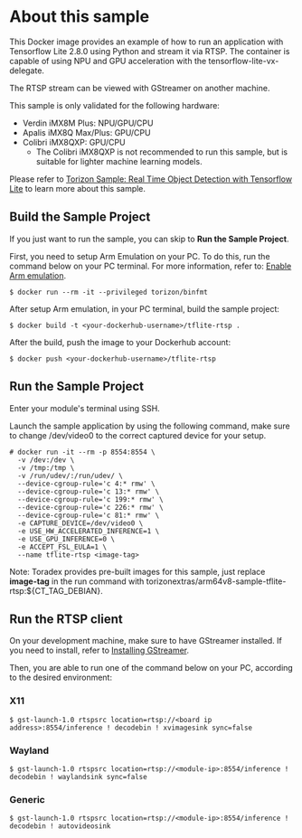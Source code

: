 # About this sample

This Docker image provides an example of how to run an application with Tensorflow Lite 2.8.0 using Python and stream it via RTSP.
The container is capable of using NPU and GPU acceleration with the tensorflow-lite-vx-delegate.

The RTSP stream can be viewed with GStreamer on another machine.

This sample is only validated for the following hardware:

- Verdin iMX8M Plus: NPU/GPU/CPU
- Apalis iMX8Q Max/Plus: GPU/CPU
- Colibri iMX8QXP: GPU/CPU
  - The Colibri iMX8QXP is not recommended to run this sample, but is suitable for lighter machine learning models.

Please refer to [Torizon Sample: Real Time Object Detection with Tensorflow Lite](https://developer.toradex.com/torizon/how-to/machine-learning/torizon-sample-real-time-tensorflow-lite) to learn more about this sample.

## Build the Sample Project

If you just want to run the sample, you can skip to **Run the Sample Project**.

First, you need to setup Arm Emulation on your PC. To do this, run the command below on your PC terminal. For more information, refer to: [Enable Arm emulation](https://developer.toradex.com/torizon/application-development/working-with-containers/configure-build-environment-for-torizon-containers/#enable-arm-emulation).

```
$ docker run --rm -it --privileged torizon/binfmt
```

After setup Arm emulation, in your PC terminal, build the sample project:

```
$ docker build -t <your-dockerhub-username>/tflite-rtsp .
```

After the build, push the image to your Dockerhub account:

```
$ docker push <your-dockerhub-username>/tflite-rtsp
```

## Run the Sample Project

Enter your module's terminal using SSH.

Launch the sample application by using the following command, make sure to change /dev/video0 to the correct captured device for your setup.

```
# docker run -it --rm -p 8554:8554 \
  -v /dev:/dev \
  -v /tmp:/tmp \
  -v /run/udev/:/run/udev/ \
  --device-cgroup-rule='c 4:* rmw' \
  --device-cgroup-rule='c 13:* rmw' \
  --device-cgroup-rule='c 199:* rmw' \
  --device-cgroup-rule='c 226:* rmw' \
  --device-cgroup-rule='c 81:* rmw' \
  -e CAPTURE_DEVICE=/dev/video0 \
  -e USE_HW_ACCELERATED_INFERENCE=1 \
  -e USE_GPU_INFERENCE=0 \
  -e ACCEPT_FSL_EULA=1 \
  --name tflite-rtsp <image-tag>
```

Note: Toradex provides pre-built images for this sample, just replace **image-tag** in the run command with torizonextras/arm64v8-sample-tflite-rtsp:${CT_TAG_DEBIAN}.

## Run the RTSP client

On your development machine, make sure to have GStreamer installed. If you need to install, refer to [Installing GStreamer](https://gstreamer.freedesktop.org/documentation/installing/index.html?gi-language=c).

Then, you are able to run one of the command below on your PC, according to the desired environment:

### X11

```
$ gst-launch-1.0 rtspsrc location=rtsp://<board ip address>:8554/inference ! decodebin ! xvimagesink sync=false
```

### Wayland

```
$ gst-launch-1.0 rtspsrc location=rtsp://<module-ip>:8554/inference ! decodebin ! waylandsink sync=false
```

### Generic

```
$ gst-launch-1.0 rtspsrc location=rtsp://<module-ip>:8554/inference ! decodebin ! autovideosink
```
